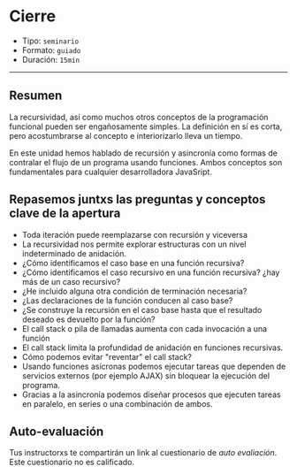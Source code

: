 # Cierre

* Tipo: `seminario`
* Formato: `guiado`
* Duración: `15min`

***

## Resumen

La recursividad, así como muchos otros conceptos de la programación funcional
pueden ser engañosamente simples. La definición en sí es corta, pero
acostumbrarse al concepto e interiorizarlo lleva un tiempo.

En este unidad hemos hablado de recursión y asincronía como formas de contralar
el flujo de un programa usando funciones. Ambos conceptos son fundamentales
para cualquier desarrolladora JavaSript.

## Repasemos juntxs las preguntas y conceptos clave de la apertura

* Toda iteración puede reemplazarse con recursión y viceversa
* La recursividad nos permite explorar estructuras con un nivel indeterminado de
  anidación.
* ¿Cómo identificamos el caso base en una función recursiva?
* ¿Cómo identificamos el caso recursivo en una función recursiva? ¿hay más de un
  caso recursivo?
* ¿He incluido alguna otra condición de terminación necesaria?
* ¿Las declaraciones de la función conducen al caso base?
* ¿Se construye la recursión en el caso base hasta que el resultado deseado es
  devuelto por la función?
* El call stack o pila de llamadas aumenta con cada invocación a una función
* El call stack limita la profundidad de anidación en funciones recursivas.
* Cómo podemos evitar "reventar" el call stack?
* Usando funciones asícronas podemos ejecutar tareas que dependen de servicios
  externos (por ejemplo AJAX) sin bloquear la ejecución del programa.
* Gracias a la asincronía podemos diseñar procesos que ejecuten tareas en
  paralelo, en series o una combinación de ambos.

## Auto-evaluación

Tus instructorxs te compartirán un link al cuestionario de _auto evaliación_.
Este cuestionario no es calificado.
